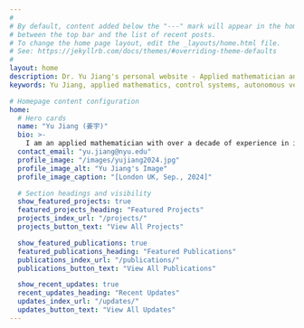 ```yaml
---
#
# By default, content added below the "---" mark will appear in the home page
# between the top bar and the list of recent posts.
# To change the home page layout, edit the _layouts/home.html file.
# See: https://jekyllrb.com/docs/themes/#overriding-theme-defaults
#
layout: home
description: Dr. Yu Jiang's personal website - Applied mathematician and control systems engineer. Research in autonomous vehicles, active suspension systems, and control theory.
keywords: Yu Jiang, applied mathematics, control systems, autonomous vehicles, NYU, ClearMotion, vehicle dynamics

# Homepage content configuration
home:
  # Hero cards
  name: "Yu Jiang (姜宇)"
  bio: >-
    I am an applied mathematician with over a decade of experience in industry and a PhD in Electrical Engineering from NYU. I reside in the Greater Boston suburbs with my family, enjoying both professional challenges and personal growth.
  contact_email: "yu.jiang@nyu.edu"
  profile_image: "/images/yujiang2024.jpg"
  profile_image_alt: "Yu Jiang's Image"
  profile_image_caption: "[London UK, Sep., 2024]"

  # Section headings and visibility
  show_featured_projects: true
  featured_projects_heading: "Featured Projects"
  projects_index_url: "/projects/"
  projects_button_text: "View All Projects"

  show_featured_publications: true
  featured_publications_heading: "Featured Publications"
  publications_index_url: "/publications/"
  publications_button_text: "View All Publications"

  show_recent_updates: true
  recent_updates_heading: "Recent Updates"
  updates_index_url: "/updates/"
  updates_button_text: "View All Updates"
---
```

